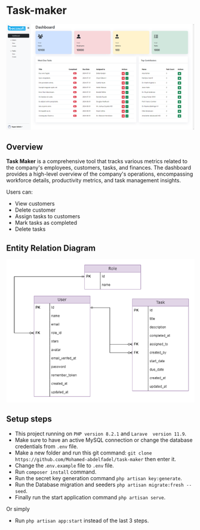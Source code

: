 # Task-maker

<p>
  <img src="dashboard.png?raw=true" alt="Dashboard" width="900"/>
</p>

## Overview



**Task Maker** is a comprehensive tool that tracks various metrics related to the company's employees, customers,
tasks, and finances. The dashboard provides a high-level overview of the company's operations, encompassing workforce
details, productivity metrics, and task management insights.

Users can:

- View customers
- Delete customer
- Assign tasks to customers
- Mark tasks as completed
- Delete tasks

## Entity Relation Diagram 

<p>
  <img src="ERD.png?raw=true" alt="ERD" width="900"/>
</p>

## Setup steps
- This project running on ``PHP version 8.2.1`` and ``Larave  version 11.9``.
- Make sure to have an active MySQL connection or change the database credentials from ``.env`` file.
- Make a new folder and run this git command: ``git clone https://github.com/Mohamed-abdelfadel/task-maker`` then enter it.
- Change the .`env.example` file to `.env` file.
- Run ``composer install`` command.
- Run the secret key generation command ``php artisan key:generate``.
- Run the Database migration and seeders ``php artisan migrate:fresh --seed``.
- Finally run the start application command ``php artisan serve``.

Or simply 
- Run ``php artisan app:start`` instead of the last 3 steps.
